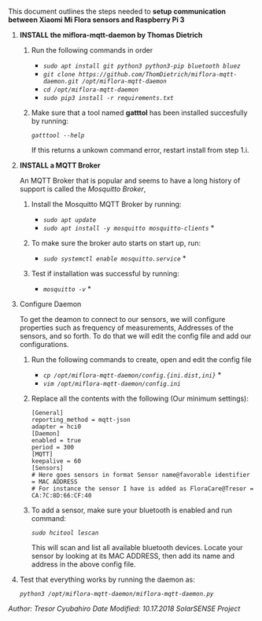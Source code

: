 This document outlines the steps needed to **setup communication between Xiaomi Mi Flora sensors and Raspberry Pi 3**

1. **INSTALL the miflora-mqtt-daemon by Thomas Dietrich**
	
	1. Run the following commands in order

		* *`sudo apt install git python3 python3-pip bluetooth bluez`*
		* *`git clone https://github.com/ThomDietrich/miflora-mqtt-daemon.git /opt/miflora-mqtt-daemon`*
		* *`cd /opt/miflora-mqtt-daemon`*
		* *`sudo pip3 install -r requirements.txt`*

	2. Make sure that a tool named **gatttol** has been installed succesfully by running:

		*```gatttool --help```*

		If this returns a unkown command error, restart install from step 1.i.

2. **INSTALL a MQTT Broker**
	
	An MQTT Broker that is popular and seems to have a long history of support is called the *Mosquitto Broker*, 

	1. Install the Mosquitto MQTT Broker by running: 

		* *```sudo apt update```*
		* *```sudo apt install -y mosquitto mosquitto-clients```* *

	2. To make sure the broker auto starts on start up, run:

		* *```sudo systemctl enable mosquitto.service```* * 

	3. Test if installation was successful by running: 

		* *```mosquitto -v```* *

3. Configure Daemon 

	To get the deamon to connect to our sensors, we will configure properties such as frequency of measurements, Addresses of the sensors, and so forth. To do that we will edit the config file and add our configurations.

	1. Run the following commands to create, open and edit the config file


		* *```cp /opt/miflora-mqtt-daemon/config.{ini.dist,ini}```* *
		* *```vim /opt/miflora-mqtt-daemon/config.ini```*

	2. Replace all the contents with the following (Our minimum settings):

		```
		[General]
		reporting_method = mqtt-json
		adapter = hci0
		[Daemon]
		enabled = true
		period = 300
		[MQTT]
		keepalive = 60
		[Sensors]
		# Here goes sensors in format Sensor name@favorable identifier = MAC ADDRESS
		# For instance the sensor I have is added as FloraCare@Tresor = CA:7C:8D:66:CF:40
		```
	3. To add a sensor, make sure your bluetooth is enabled and run command:

		*`sudo hcitool lescan`*

		This will scan and list all available bluetooth devices. Locate your sensor by looking at its MAC ADDRESS, then add its name and address in the above config file.


4. Test that everything works by running the daemon as:

	*`python3 /opt/miflora-mqtt-daemon/miflora-mqtt-daemon.py`*


	

*Author: Tresor Cyubahiro
Date Modified: 10.17.2018
SolarSENSE Project*
